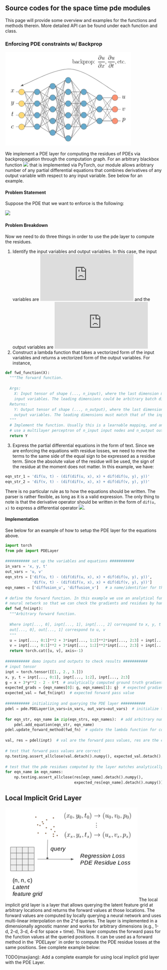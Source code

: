 ## Source codes for the space time pde modules
This page will provide some overview and examples for the functions and methods therein. More detailed API can be found under each function and class.

### Enforcing PDE constraints w/ Backprop
<img src="../doc/pde_constraints.png" alt="pde constraints schematic" height="300">

We implement a PDE layer for computing the residues of PDEs via backpropagation through the computation graph. For an arbitrary blackbox function ![](https://latex.codecogs.com/svg.latex?&space;y_1,&space;y_2,&space;\cdots,&space;y_m&space;=&space;f(x_1,&space;x_1,&space;\cdots,&space;x_n)) that is implemented via PyTorch, our module allows aribtrary number of any partial differential equations that combines derivatives of any output variable with respect to any input variable. See below for an example.

#### Problem Statement
Suppose the PDE that we want to enforce is the following:

![](https://latex.codecogs.com/svg.latex?\large\begin{cases}&space;\frac{\partial&space;u}{\partial&space;t}&space;=&space;\frac{\partial^2&space;u}{\partial&space;x^2}&space;&plus;&space;\frac{\partial&space;u^2}{\partial^2&space;y}&space;\\&space;\frac{\partial&space;v}{\partial&space;t}&space;=&space;\frac{\partial^2&space;v}{\partial&space;x^2}&space;&plus;&space;\frac{\partial&space;v^2}{\partial^2&space;y}&space;\end{cases})

#### Problem Breakdown
Now we need to do three things in order to use the pde layer to compute the residues.
1. Identify the input variables and output variables. In this case, the input variables are ![](https://latex.codecogs.com/svg.latex?&space;(x,&space;y,&space;t)) and the output variables are ![](https://latex.codecogs.com/svg.latex?(u,&space;v))
2. Construct a lambda function that takes a vectorized form of the input variables and returns a vectorized form of the output variables. For instance,
```python
def fwd_function(X):
  """The forward function.
  
  Args:
    X: Input tensor of shape (..., n_input), where the last dimension must correspond to the number of 
    input variables. The leading dimensions could be arbitrary batch dimensions.
  Returns:
    Y: Output tensor of shape (..., n_output), where the last dimension must correspond to the number of 
    output variables. The leading dimensions must match that of the input tensor X.
  """
  # Implement the function. Usually this is a learnable mapping, and an easy example would simply be to 
  # use a multilayer perceptron of n_input input nodes and n_output output nodes.
  return Y
```
3. Express the partial differential equations in the form of text. Since we are enforcing the equations with residue losses, we need to move the terms to the same side of the equal sign to be expressed as a residue term. Since the absolute value of the residue will be used, the sign of the residue at the moment does not matter. In this example, we have:
 ```python
 eqn_str_1 = 'dif(u, t) - (dif(dif(u, x), x) + dif(dif(u, y), y))'
 eqn_str_2 = 'dif(v, t) - (dif(dif(v, x), x) + dif(dif(v, y), y))'
 ```

There is no particular rule as to how the equations should be written. The parser is rather flexible, as long as it is a valid expression. The only thing to note is that the derivative operator should be written in the form of `dif(u, x)` to express a differential operator ![](https://latex.codecogs.com/svg.latex?\partial&space;u&space;/&space;\partial&space;x).

#### Implementation
See below for an example of how to setup the PDE layer for the equations above.

```python
import torch
from pde import PDELayer

########### set up the variables and equations ###########
in_vars = 'x, y, t'
out_vars = 'u, v'
eqn_strs = ['dif(u, t) - (dif(dif(u, x), x) + dif(dif(u, y), y))',
            'dif(v, t) - (dif(dif(v, x), x) + dif(dif(v, y), y))']
eqn_names = ['diffusion_u', 'diffusion_v']   # a name/identifier for the equations

# define the forward function. In this example we use an analytical function instead of a
# neural network so that we can check the gradients and residues by hand.
def fwd_fn(inpt):
  """Arbitrary forward function.

  Where inpt[..., 0], inpt[..., 1], inpt[..., 2] correspond to x, y, t and 
  out[..., 0], out[..., 1] correspond to u, v
  """
  u = inpt[..., 0:1]**2 + 3*inpt[..., 1:2]**2*inpt[..., 2:3] + inpt[..., 0:1]*inpt[..., 2:3]
  v = inpt[..., 0:1]**2 + 3*inpt[..., 1:2]**2*inpt[..., 2:3] + inpt[..., 0:1]*inpt[..., 2:3]
  return torch.cat([u, v], axis=-1)

########### demo inputs and outputs to check results ###########
# input tensor
inpt = torch.tensor([[1., 2., 3.]])
x, y, t = inpt[..., 0:1], inpt[..., 1:2], inpt[..., 2:3]
g = x + 3*y**2 - 2 - 6*t  # analytically computed ground truth gradient for checking.
expected_grads = {eqn_names[0]: g, eqn_names[1]: g}  # expected gradients
expected_val = fwd_fn(inpt)  # expected forward pass value

########### initializing and querying the PDE layer ###########
pdel = pde.PDELayer(in_vars=in_vars, out_vars=out_vars)  # initialize the pde layer

for eqn_str, eqn_name in zip(eqn_strs, eqn_names):  # add arbitrary number of equations
    pdel.add_equation(eqn_str, eqn_name)
pdel.update_forward_method(fwd_fn)  # update the lambda function for computing forward pass

val, res = pdel(inpt)  # val are the forward pass values, res are the equation residues

# test that forward pass values are correct
np.testing.assert_allclose(val.detach().numpy(), expected_val.detach().numpy(), atol=1e-4)

# test that the pde residues computed by the layer matches analytically computed residues.
for eqn_name in eqn_names:
    np.testing.assert_allclose(res[eqn_name].detach().numpy(),
                               expected_res[eqn_name].detach().numpy())
```

## Local Implicit Grid Layer
<img src="../doc/pde_layer_schematic.png" alt="local implicit grid" height="300">
The local implicit grid layer is a layer that allows querying the latent feature grid at arbitrary locations and returns the forward values at those locations. The forward values are computed by locally querying a neural network and uses multi-linear interpolation on the 2^d queries. The layer is implemented in a dimensionally agnostic manner and works for arbitrary dimensions (e.g., 1-d, 2-d, 3-d, 4-d for space + time). This layer computes the forward pass for the function values at the queried positions. It can be used as a forward method in the `PDELayer` in order to compute the PDE residue losses at the same positions. See complete example below:

TODO(maxjiang): Add a complete example for using local implicit grid layer with the PDE Layer.
